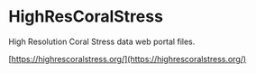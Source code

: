 # HighResCoralStress

High Resolution Coral Stress data web portal files.

[https://highrescoralstress.org/](https://highrescoralstress.org/)
